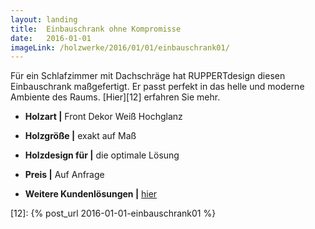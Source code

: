 ```yaml
---
layout: landing
title:  Einbauschrank ohne Kompromisse
date:   2016-01-01
imageLink: /holzwerke/2016/01/01/einbauschrank01/
---
```


Für ein Schlafzimmer mit Dachschräge hat RUPPERTdesign diesen Einbauschrank maßgefertigt. 
Er passt perfekt in das helle und moderne Ambiente des Raums.
[Hier][12] erfahren Sie mehr.

* **Holzart \|** Front Dekor Weiß Hochglanz
* **Holzgröße \|** exakt auf Maß
* **Holzdesign für \|** die optimale Lösung
* **Preis \|** Auf Anfrage

* **Weitere Kundenlösungen \|** <a href="{{ site.baseurl }}/holzwerke">hier</a>



[12]: {% post_url 2016-01-01-einbauschrank01 %}

